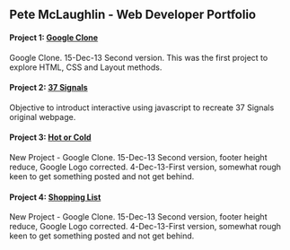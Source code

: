 ## Pete McLaughlin - Web Developer Portfolio

#### Project 1: [Google Clone](https://petemclaughlin.github.io/google-clone/) 
Google Clone. 15-Dec-13 Second version.  This was the first project to explore HTML, CSS and Layout methods.

#### Project 2: [37 Signals](https://petemclaughlin.github.io/37signals) 
Objective to introduct interactive using javascript to recreate 37 Signals original webpage.

#### Project 3: [Hot or Cold](https://petemclaughlin.github.io/hot-or-cold) 
New Project - Google Clone. 15-Dec-13 Second version, footer height reduce, Google Logo corrected. 4-Dec-13-First version, somewhat rough keen to get something posted and not get behind.

#### Project 4: [Shopping List](https://petemclaughlin.github.io/shoppinglist) 
New Project - Google Clone. 15-Dec-13 Second version, footer height reduce, Google Logo corrected. 4-Dec-13-First version, somewhat rough keen to get something posted and not get behind.
